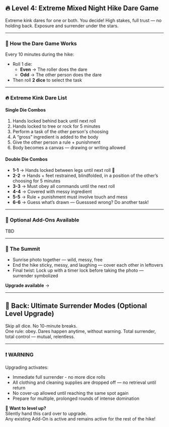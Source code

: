 ## 🔥 Level 4: Extreme Mixed Night Hike Dare Game

Extreme kink dares for one or both. You decide!
High stakes, full trust — no holding back. Exposure and surrender under the stars.

---

### 🎲 How the Dare Game Works

Every 10 minutes during the hike:

- Roll 1 die:  
  - **Even** → The roller does the dare  
  - **Odd** → The other person does the dare  
- Then roll **2 dice** to select the task

---

### 🔥 Extreme Kink Dare List

#### Single Die Combos

1. Hands locked behind back until next roll
2. Hands locked to tree or rock for 5 minutes
3. Perform a task of the other person's choosing
4. A “gross” ingredient is added to the body
5. Give the other person a rule + punishment
6. Body becomes a canvas — drawing or writing allowed

#### Double Die Combos

- **1-1** → Hands locked between legs until next roll 🐧
- **2-2** → Hands + feet restrained, blindfolded, in a position of the other’s choosing for 5 minutes
- **3-3** → Must obey all commands until the next roll
- **4-4** → Covered with messy ingredient
- **5-5** → Rule + punishment must involve touch and mess
- **6-6** → Guess what’s drawn — Guesssed wrong? Do another task!

---

### 🧩 Optional Add-Ons Available

TBD

---

### 🌄 The Summit

- Sunrise photo together — wild, messy, free  
- End the hike sticky, messy, and laughing — cover each other in leftovers  
- Final twist: Lock up with a timer lock before taking the photo — surrender symbolized

**Upgrade available** → 

---

## 🔗 Back: Ultimate Surrender Modes (Optional Level Upgrade)

Skip all dice. No 10-minute breaks.  
One rule: obey. Dares happen anytime, without warning. Total surrender, total control — mutual, relentless.

---

### ❗️ WARNING

Upgrading activates:

- Immediate full surrender - no more dice rolls  
- All clothing and cleaning supplies are dropped off — no retrieval until return
- No cover-up allowed until reaching the same spot again
- Prepare for multiple, prolonged rounds of intense domination

💌 **Want to level up?**  
Silently hand this card over to upgrade.  
Any existing Add-On is active and remains active for the rest of the hike!
